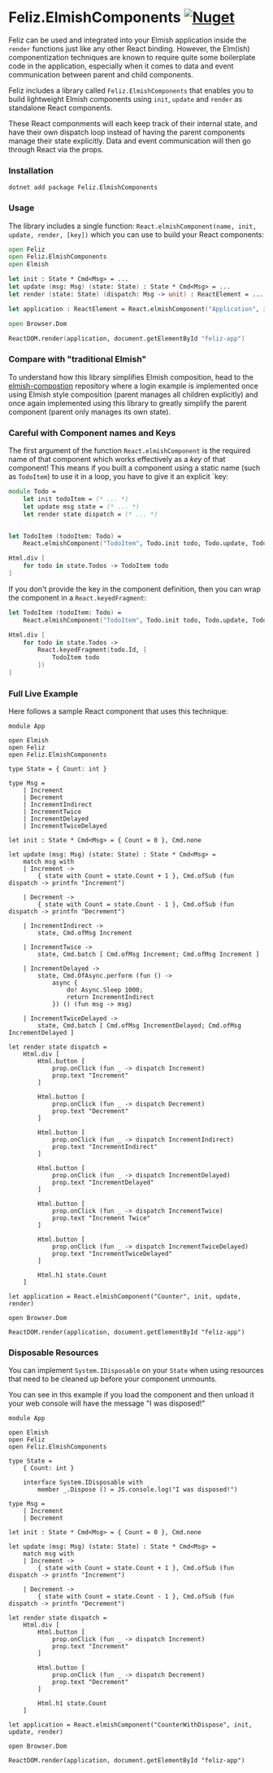 # Feliz.ElmishComponents  [![Nuget](https://img.shields.io/nuget/v/Feliz.ElmishComponents.svg?maxAge=0&colorB=brightgreen)](https://www.nuget.org/packages/Feliz.ElmishComponents)

Feliz can be used and integrated into your Elmish application inside the `render` functions just like any other React binding. However, the Elm(ish) componentization techniques are known to require quite some boilerplate code in the application, especially when it comes to data and event communication between parent and child components.

Feliz includes a library called `Feliz.ElmishComponents` that enables you to build lightweight Elmish components using `init`, `update` and `render` as standalone React components.

These React componments will each keep track of their internal state, and have their own dispatch loop instead of having the parent components manage their state explicitly. Data and event communication will then go through React via the props.

### Installation

```
dotnet add package Feliz.ElmishComponents
```

### Usage

The library includes a single function: `React.elmishComponent(name, init, update, render, [key])` which you can use to build your React components:

```fsharp
open Feliz
open Feliz.ElmishComponents
open Elmish

let init : State * Cmd<Msg> = ...
let update (msg: Msg) (state: State) : State * Cmd<Msg> = ...
let render (state: State) (dispatch: Msg -> unit) : ReactElement = ...

let application : ReactElement = React.elmishComponent("Application", init, update, render)

open Browser.Dom

ReactDOM.render(application, document.getElementById "feliz-app")
```

### Compare with "traditional Elmish"

To understand how this library simplifies Elmish composition, head to the [elmish-compostion](https://github.com/Zaid-Ajaj/elmish-composition) repository where a login example is implemented once using Elmish style composition (parent manages all children explicitly) and once again implemented using this library to greatly simplify the parent component (parent only manages its own state).

### Careful with Component names and Keys

The first argument of the function `React.elmishComponent` is the required name of that component which works effectively as a *key* of that component! This means if you built a component using a static name (such as `TodoItem`) to use it in a loop, you have to give it an explicit `key:
```fsharp
module Todo =
    let init todoItem = (* ... *)
    let update msg state = (* ... *)
    let render state dispatch = (* ... *)


let TodoItem (todoItem: Todo) =
    React.elmishComponent("TodoItem", Todo.init todo, Todo.update, Todo.render, todo.Id)

Html.div [
    for todo in state.Todos -> TodoItem todo
]
```
If you don't provide the key in the component definition, then you can wrap the component in a `React.keyedFragment`:
```fs
let TodoItem (todoItem: Todo) =
    React.elmishComponent("TodoItem", Todo.init todo, Todo.update, Todo.render)

Html.div [
    for todo in state.Todos ->
        React.keyedFragment(todo.Id, [
            TodoItem todo
        ])
]
```

### Full Live Example
Here follows a sample React component that uses this technique:

```fsharp:elmish-components-counter
module App

open Elmish
open Feliz
open Feliz.ElmishComponents

type State = { Count: int }

type Msg =
    | Increment
    | Decrement
    | IncrementIndirect
    | IncrementTwice
    | IncrementDelayed
    | IncrementTwiceDelayed

let init : State * Cmd<Msg> = { Count = 0 }, Cmd.none

let update (msg: Msg) (state: State) : State * Cmd<Msg> =
    match msg with
    | Increment ->
        { state with Count = state.Count + 1 }, Cmd.ofSub (fun dispatch -> printfn "Increment")

    | Decrement ->
        { state with Count = state.Count - 1 }, Cmd.ofSub (fun dispatch -> printfn "Decrement")

    | IncrementIndirect ->
        state, Cmd.ofMsg Increment

    | IncrementTwice ->
        state, Cmd.batch [ Cmd.ofMsg Increment; Cmd.ofMsg Increment ]

    | IncrementDelayed ->
        state, Cmd.OfAsync.perform (fun () ->
            async {
                do! Async.Sleep 1000;
                return IncrementIndirect
            }) () (fun msg -> msg)

    | IncrementTwiceDelayed ->
        state, Cmd.batch [ Cmd.ofMsg IncrementDelayed; Cmd.ofMsg IncrementDelayed ]

let render state dispatch =
    Html.div [
        Html.button [
            prop.onClick (fun _ -> dispatch Increment)
            prop.text "Increment"
        ]

        Html.button [
            prop.onClick (fun _ -> dispatch Decrement)
            prop.text "Decrement"
        ]

        Html.button [
            prop.onClick (fun _ -> dispatch IncrementIndirect)
            prop.text "IncrementIndirect"
        ]

        Html.button [
            prop.onClick (fun _ -> dispatch IncrementDelayed)
            prop.text "IncrementDelayed"
        ]

        Html.button [
            prop.onClick (fun _ -> dispatch IncrementTwice)
            prop.text "Increment Twice"
        ]

        Html.button [
            prop.onClick (fun _ -> dispatch IncrementTwiceDelayed)
            prop.text "IncrementTwiceDelayed"
        ]

        Html.h1 state.Count
    ]

let application = React.elmishComponent("Counter", init, update, render)

open Browser.Dom

ReactDOM.render(application, document.getElementById "feliz-app")
```

### Disposable Resources

You can implement `System.IDisposable` on your `State` when using resources
that need to be cleaned up before your component unmounts.

You can see in this example if you load the component and then unload it
your web console will have the message "I was disposed!"

```fsharp:elmish-components-dispose
module App

open Elmish
open Feliz
open Feliz.ElmishComponents

type State =
    { Count: int }

    interface System.IDisposable with
        member _.Dispose () = JS.console.log("I was disposed!")

type Msg =
    | Increment
    | Decrement

let init : State * Cmd<Msg> = { Count = 0 }, Cmd.none

let update (msg: Msg) (state: State) : State * Cmd<Msg> =
    match msg with
    | Increment ->
        { state with Count = state.Count + 1 }, Cmd.ofSub (fun dispatch -> printfn "Increment")

    | Decrement ->
        { state with Count = state.Count - 1 }, Cmd.ofSub (fun dispatch -> printfn "Decrement")

let render state dispatch =
    Html.div [
        Html.button [
            prop.onClick (fun _ -> dispatch Increment)
            prop.text "Increment"
        ]

        Html.button [
            prop.onClick (fun _ -> dispatch Decrement)
            prop.text "Decrement"
        ]

        Html.h1 state.Count
    ]

let application = React.elmishComponent("CounterWithDispose", init, update, render)

open Browser.Dom

ReactDOM.render(application, document.getElementById "feliz-app")
```
